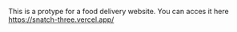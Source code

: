 This is a protype for a food delivery website. You can acces it here https://snatch-three.vercel.app/

